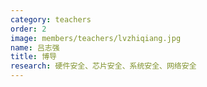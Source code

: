 ```yaml
---
category: teachers
order: 2
image: members/teachers/lvzhiqiang.jpg
name: 吕志强
title: 博导
research: 硬件安全、芯片安全、系统安全、网络安全
---
```

